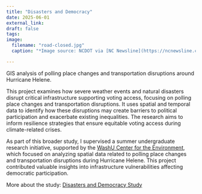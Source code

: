 ```yaml
---
title: "Disasters and Democracy"
date: 2025-06-01
external_link: 
draft: false
tags:
image: 
  filename: "road-closed.jpg"
  caption: "*Image source: NCDOT via [NC Newsline](https://ncnewsline.com/briefs/helene-road-bridge-repair-cost-damage-900m-ncdot/)*"

---
```


GIS analysis of polling place changes and transportation disruptions around Hurricane Helene. 

<!--more-->

This project examines how severe weather events and natural disasters disrupt critical infrastructure supporting voting access, focusing on polling place changes and transportation disruptions. It uses spatial and temporal data to identify how these disruptions may create barriers to political participation and exacerbate existing inequalities. The research aims to inform resilience strategies that ensure equitable voting access during climate-related crises.

As part of this broader study, I supervised a summer undergraduate research initiative, supported by the [WashU Center for the Environment](https://environment.washu.edu/), which focused on analyzing spatial data related to polling place changes and transportation disruptions during Hurricane Helene. This project contributed valuable insights into infrastructure vulnerabilities affecting democratic participation.

More about the study: [Disasters and Democracy Study](https://environment.washu.edu/brugger-disasters-and-democracy-study/)
